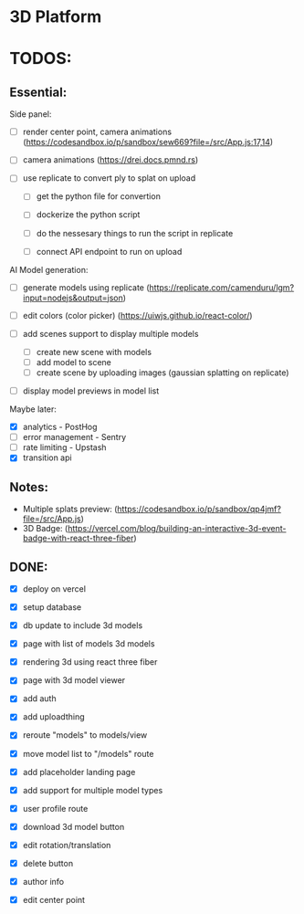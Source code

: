# 3D Platform

# TODOS:

## Essential:

Side panel:

- [ ] render center point, camera animations (https://codesandbox.io/p/sandbox/sew669?file=/src/App.js:17,14)
- [ ] camera animations (https://drei.docs.pmnd.rs)

- [ ] use replicate to convert ply to splat on upload
  - [ ] get the python file for convertion
  - [ ] dockerize the python script
  - [ ] do the nessesary things to run the script in replicate
  - [ ] connect API endpoint to run on upload


AI Model generation:
- [ ] generate models using replicate (https://replicate.com/camenduru/lgm?input=nodejs&output=json)

- [ ] edit colors (color picker) (https://uiwjs.github.io/react-color/)

- [ ] add scenes support to display multiple models
  - [ ] create new scene with models
  - [ ] add model to scene
  - [ ] create scene by uploading images (gaussian splatting on replicate)

- [ ] display model previews in model list


Maybe later:
- [x] analytics - PostHog
- [ ] error management - Sentry
- [ ] rate limiting - Upstash
- [x] transition api

## Notes:

- Multiple splats preview: (https://codesandbox.io/p/sandbox/qp4jmf?file=/src/App.js)
- 3D Badge: (https://vercel.com/blog/building-an-interactive-3d-event-badge-with-react-three-fiber)

## DONE:

- [x] deploy on vercel
- [x] setup database

- [x] db update to include 3d models


- [x] page with list of models 3d models
- [x] rendering 3d using react three fiber
- [x] page with 3d model viewer

- [x] add auth
- [x] add uploadthing

- [x] reroute "models" to models/view
- [x] move model list to "/models" route
- [x] add placeholder landing page
- [x] add support for multiple model types

- [x] user profile route

- [x] download 3d model button

- [x] edit rotation/translation

- [x] delete button

- [x] author info

- [x] edit center point